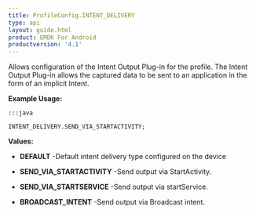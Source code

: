 ```yaml
---
title: ProfileConfig.INTENT_DELIVERY
type: api
layout: guide.html
product: EMDK For Android
productversion: '4.1'
---
```



Allows configuration of the Intent Output Plug-in for the profile. 
 The Intent Output Plug-in allows the captured data to be sent to an application in the form of an implicit Intent.
 
 

**Example Usage:**
	
	:::java
	
	INTENT_DELIVERY.SEND_VIA_STARTACTIVITY;
	


**Values:**

* **DEFAULT** -Default intent delivery type configured on the device

* **SEND_VIA_STARTACTIVITY** -Send output via StartActivity.

* **SEND_VIA_STARTSERVICE** -Send output via startService.

* **BROADCAST_INTENT** -Send output via Broadcast intent.









